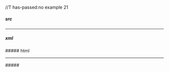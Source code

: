 //T has-passed:no
example 21
##### src
 - - -
##### xml
<?xml version="1.0" encoding="UTF-8"?>
<!DOCTYPE document SYSTEM "CommonMark.dtd">
<document xmlns="http://commonmark.org/xml/1.0">
  <thematic_break />
</document>
##### html
<hr />
#####
